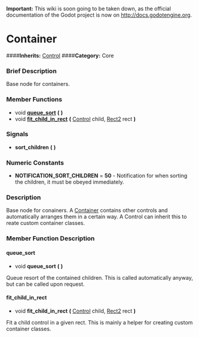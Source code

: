 **Important:** This wiki is soon going to be taken down, as the official documentation of the Godot project is now on http://docs.godotengine.org.

#  Container  
####**Inherits:** [Control](class_control)
####**Category:** Core

###  Brief Description  
Base node for containers.

###  Member Functions 
  * void  **[queue&#95;sort](#queue_sort)**  **(** **)**
  * void  **[fit&#95;child&#95;in&#95;rect](#fit_child_in_rect)**  **(** [Control](class_control) child, [Rect2](class_rect2) rect  **)**

###  Signals  
  *  **sort&#95;children**  **(** **)**

###  Numeric Constants  
  * **NOTIFICATION_SORT_CHILDREN** = **50** - Notification for when sorting the children, it must be obeyed immediately.

###  Description  
Base node for conainers. A [Container](class_container) contains other controls and automatically arranges them in a certain way.
	A Control can inherit this to reate custom container classes.

###  Member Function Description  

#### <a name="queue_sort">queue_sort</a>
  * void  **queue&#95;sort**  **(** **)**

Queue resort of the contained children. This is called automatically anyway, but can be called upon request.

#### <a name="fit_child_in_rect">fit_child_in_rect</a>
  * void  **fit&#95;child&#95;in&#95;rect**  **(** [Control](class_control) child, [Rect2](class_rect2) rect  **)**

Fit a child control in a given rect. This is mainly a helper for creating custom container classes.

